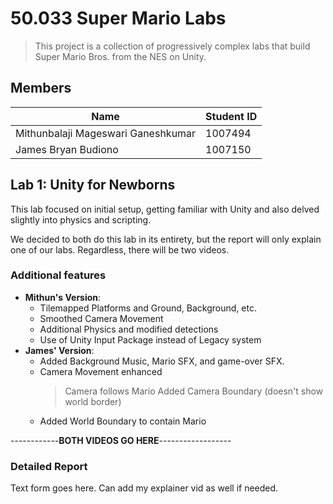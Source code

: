 # 50.033 Super Mario Labs
> This project is a collection of progressively complex labs that build Super Mario Bros. from the NES on Unity.

## Members
| Name         | Student ID   |
|--------------|--------------|
| Mithunbalaji Mageswari Ganeshkumar  | 1007494     |
| James Bryan Budiono     | 1007150     |

## Lab 1: Unity for Newborns
This lab focused on initial setup, getting familiar with Unity and also delved slightly into physics and scripting.

We decided to both do this lab in its entirety, but the report will only explain one of our labs. Regardless, there will be two videos.

### Additional features
- **Mithun's Version**:
    - Tilemapped Platforms and Ground, Background, etc.
    - Smoothed Camera Movement
    - Additional Physics and modified detections
    - Use of Unity Input Package instead of Legacy system
- **James' Version**:
    - Added Background Music, Mario SFX, and game-over SFX.
    - Camera Movement enhanced
      > Camera follows Mario
      > Added Camera Boundary (doesn't show world border)
    - Added World Boundary to contain Mario

------------**BOTH VIDEOS GO HERE**------------------

### Detailed Report

Text form goes here. Can add my explainer vid as well if needed.

